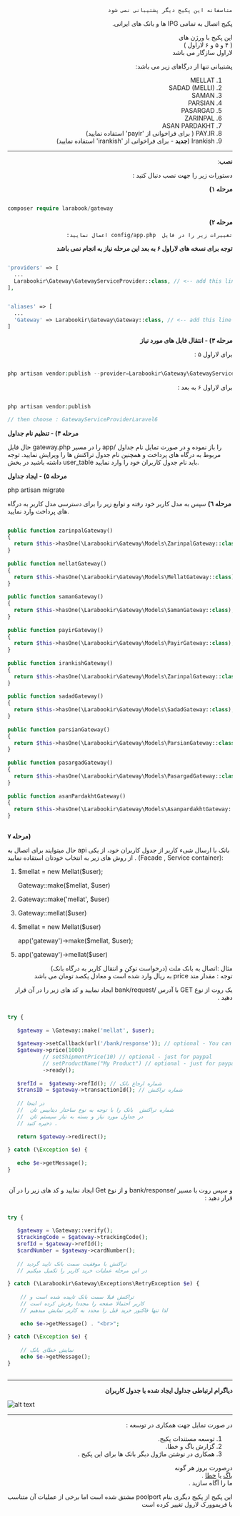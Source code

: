 <div dir="rtl">


```
متاسفانه این پکیج دیگر پشتیبانی نمی شود
```

پکیج اتصال به تمامی IPG ها و  بانک های ایرانی.
 
  
این پکیج با ورژن های  
(  ۴ و ۵ و ۶ لاراول )  
 لاراول سازگار می باشد  
  
  
پشتیبانی تنها از درگاهای زیر می باشد:  
 1. MELLAT  
 2. SADAD (MELLI)  
 3. SAMAN  
 4. PARSIAN  
 5. PASARGAD  
 6. ZARINPAL  
 8. ASAN PARDAKHT   
 9. PAY.IR ( برای فراخوانی از 'payir' استفاده نمایید)  
 10. Irankish (**جدید** -  برای فراخوانی از 'irankish' استفاده نمایید)  
----------  
  
  
**نصب**:

دستورات زیر را جهت نصب دنبال کنید :

**مرحله ۱)**

</div>


```php

composer require larabook/gateway

```   

<div dir="rtl">
 
**مرحله ۲)**

    تغییرات زیر را در فایل  config/app.php اعمال نمایید:

**توجه برای نسخه های لاراول ۶ به بعد  این مرحله نیاز به انجام نمی باشد** 

</div>

```php

'providers' => [
  ...
  Larabookir\Gateway\GatewayServiceProvider::class, // <-- add this line at the end of provider array
],


'aliases' => [
  ...
  'Gateway' => Larabookir\Gateway\Gateway::class, // <-- add this line at the end of aliases array
]

```



<div dir="rtl">

**مرحله ۳) - انتقال فایل های مورد نیاز**

برای لاراول ۵ :
</div>

```php

php artisan vendor:publish --provider=Larabookir\Gateway\GatewayServiceProviderLaravel5

```

<div dir="rtl">
برای لاراول ۶ به بعد :
</div>

```php

php artisan vendor:publish 

// then choose : GatewayServiceProviderLaravel6

``` 
  
  
**مرحله ۴) - تنظیم نام جداول**  
  
حال فایل gateway.php  را در مسیر app/ را باز نموده و  در صورت تمایل نام جداول مربوط به درگاه های پرداخت و همچنین نام جدول تراکنش ها را ویرایش نمایید. توجه داشته باشید در بخش user_table باید نام جدول کاربران خود را وارد نمایید.  
  
  
  
**مرحله ۵) - ایجاد جداول**  
  
 php artisan migrate  
  
  
**مرحله ٦)**
    سپس به مدل کاربر خود رفته و توابع زیر را برای دسترسی مدل کاربر به درگاه های پرداخت وارد نمایید.

```php  

public function zarinpalGateway()  
{  
  return $this->hasOne(\Larabookir\Gateway\Models\ZarinpalGateway::class);  
}  
  
public function mellatGateway()  
{  
  return $this->hasOne(\Larabookir\Gateway\Models\MellatGateway::class);  
}  
  
public function samanGateway()  
{  
  return $this->hasOne(\Larabookir\Gateway\Models\SamanGateway::class);  
}  
  
public function payirGateway()  
{  
  return $this->hasOne(\Larabookir\Gateway\Models\PayirGateway::class);  
}  
  
public function irankishGateway()  
{  
  return $this->hasOne(\Larabookir\Gateway\Models\ZarinpalGateway::class);  
}  
  
public function sadadGateway()  
{  
  return $this->hasOne(\Larabookir\Gateway\Models\SadadGateway::class);  
}  
  
public function parsianGateway()  
{  
  return $this->hasOne(\Larabookir\Gateway\Models\ParsianGateway::class);  
}  
  
public function pasargadGateway()  
{  
  return $this->hasOne(\Larabookir\Gateway\Models\PasargadGateway::class);  
}  
  
public function asanPardakhtGateway()  
{  
  return $this->hasOne(\Larabookir\Gateway\Models\AsanpardakhtGateway::class);  
}  
  
``` 

**مرحله ٧)**  
  
حال میتوایند برای اتصال به api  بانک  با ارسال شیء کاربر از جدول کاربران خود، از یکی از روش های زیر به انتخاب خودتان استفاده نمایید . (Facade , Service container):  
</div>  
   
 1. \$mellat = new Mellat($user);  
   
    Gateway::make($mellat, $user)  
      
 2. Gateway::make('mellat', $user)  
 3. Gateway::mellat($user)  
 4. \$mellat = new Mellat($user)  
   
    app('gateway')->make($mellat, $user);  
      
 5. app('gateway')->mellat($user)  
   
<div dir="rtl">  
  
 مثال :‌اتصال به بانک ملت (درخواست توکن و انتقال کاربر به درگاه بانک)  
توجه :‌ مقدار متد price   به ریال وارد شده است و معادل یکصد تومان می باشد  
  
یک روت از نوع GET با آدرس /bank/request ایجاد نمایید و کد های زیر را در آن قرار دهید .  
  
</div>  
  
  
```php  
  
try {  
  
   $gateway = \Gateway::make('mellat', $user);  
  
   $gateway->setCallback(url('/bank/response')); // optional - You can also change callback url and use new url instead of user's callback url 
   $gateway->price(1000)  
           // setShipmentPrice(10) // optional - just for paypal  
           // setProductName("My Product") // optional - just for paypal  
           ->ready();  
  
   $refId =  $gateway->refId(); // شماره ارجاع بانک  
   $transID = $gateway->transactionId(); // شماره تراکنش  
  
   // در اینجا  
   //  شماره تراکنش  بانک را با توجه به نوع ساختار دیتابیس تان   
   //  در جداول مورد نیاز و بسته به نیاز سیستم تان  
   // ذخیره کنید .  
  
   return $gateway->redirect();  
  
} catch (\Exception $e) {  
  
   echo $e->getMessage();  
}  
  
```  
  
<div dir="rtl">  
  
 و سپس روت با مسیر /bank/response  و از نوع  Get ایجاد نمایید و کد های زیر را در آن قرار دهید :  
  
</div>  
  
  
```php  
  
try {   
  
   $gateway = \Gateway::verify();  
   $trackingCode = $gateway->trackingCode();  
   $refId = $gateway->refId();  
   $cardNumber = $gateway->cardNumber();  
  
   // تراکنش با موفقیت سمت بانک تایید گردید  
   // در این مرحله عملیات خرید کاربر را تکمیل میکنیم  
  
} catch (\Larabookir\Gateway\Exceptions\RetryException $e) {  
  
    // تراکنش قبلا سمت بانک تاییده شده است و  
    // کاربر احتمالا صفحه را مجددا رفرش کرده است  
    // لذا تنها فاکتور خرید قبل را مجدد به کاربر نمایش میدهیم  
  
    echo $e->getMessage() . "<br>";  
  
} catch (\Exception $e) {  
  
    // نمایش خطای بانک  
    echo $e->getMessage();  
}  
  
```  

<hr>

<div dir="rtl">  

**دیاگرام ارتباطی جداول ایجاد شده با جدول کاربران**  

 </div>
  
![alt text](gateways.jpg)
  
  
<hr>

 <div dir="rtl">  

در صورت تمایل جهت همکاری در توسعه :  
  
 1. توسعه مستندات پکیج.  
 2. گزارش باگ و خطا.  
 3. همکاری در نوشتن ماژول دیگر بانک ها برای این پکیج .  
  
  
درصورت بروز هر گونه   
 [باگ](https://github.com/larabook/gateway/issues) یا [خطا](https://github.com/larabook/gateway/issues)  .  
  ما را آگاه سازید .  
    
این پکیج از پکیج دیگری بنام poolport  مشتق شده است اما برخی از عملیات آن متناسب با فریموورک لارول تغییر کرده است  
</div>
